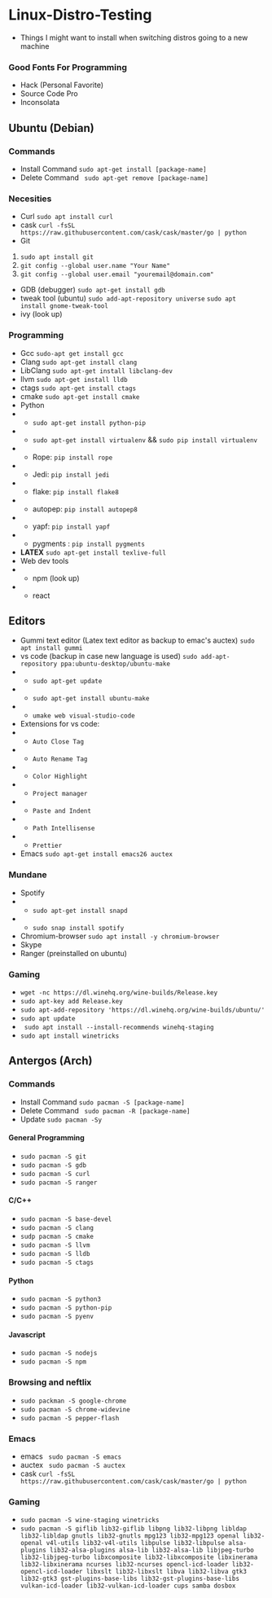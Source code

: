 # Linux-Distro-Testing
- Things I might want to install when switching distros going to a new machine 

### Good Fonts For Programming
- Hack (Personal Favorite)
- Source Code Pro
- Inconsolata

## Ubuntu (Debian)

### Commands
- Install Command ``` sudo apt-get install [package-name] ```
- Delete Command ``` sudo apt-get remove [package-name]```

### Necesities
- Curl ```sudo apt install curl```
- cask ```curl -fsSL https://raw.githubusercontent.com/cask/cask/master/go | python```
- Git 
1. ```sudo apt install git```
2. ```git config --global user.name "Your Name"```
3. ```git config --global user.email "youremail@domain.com"```
- GDB (debugger) ```sudo apt-get install gdb```
- tweak tool (ubuntu) ```sudo add-apt-repository universe``` ```sudo apt install gnome-tweak-tool```
- ivy (look up)
### Programming 
- Gcc ```sudo-apt get install gcc```
- Clang ```sudo apt-get install clang```
- LibClang ```sudo apt-get install libclang-dev```
- llvm ```sudo apt-get install lldb```
- ctags ```sudo apt-get install ctags```
- cmake ```sudo apt-get install cmake```
- Python
- - ```sudo apt-get install python-pip```
- - ```sudo apt-get install virtualenv``` && ```sudo pip install virtualenv``` 
- - Rope: ```pip install rope``` 
- - Jedi: ```pip install jedi``` 
- - flake: ```pip install flake8``` 
- - autopep: ```pip install autopep8```  
- - yapf: ```pip install yapf``` 
- - pygments : ```pip install pygments```
- **LATEX** ```sudo apt-get install texlive-full```
- Web dev tools
- - npm (look up)
- - react
## Editors 
- Gummi text editor (Latex text editor as backup to emac's auctex) ```sudo apt install gummi```
-  vs code (backup in case new language is used) ```sudo add-apt-repository ppa:ubuntu-desktop/ubuntu-make```
- - ```sudo apt-get update```
- - ```sudo apt-get install ubuntu-make```
- - ```umake web visual-studio-code```
- Extensions for vs code: 
- - ```Auto Close Tag```
- - ```Auto Rename Tag```
- - ```Color Highlight```
- - ```Project manager```
- - ```Paste and Indent```
- - ```Path Intellisense```
- - ```Prettier```
- Emacs ```sudo apt-get install emacs26 auctex ```
### Mundane
- Spotify
- - ```sudo apt-get install snapd```
- - ```sudo snap install spotify```
- Chromium-browser ```sudo apt install -y chromium-browser```
- Skype
- Ranger (preinstalled on ubuntu) 

### Gaming
- ```wget -nc https://dl.winehq.org/wine-builds/Release.key ```
- ```sudo apt-key add Release.key```
- ```sudo apt-add-repository 'https://dl.winehq.org/wine-builds/ubuntu/' ```
- ``` sudo apt update ```
- ``` sudo apt install --install-recommends winehq-staging```
- ``` sudo apt install winetricks ```


## Antergos (Arch)

### Commands
- Install Command ``` sudo pacman -S [package-name] ```
- Delete Command ``` sudo pacman -R [package-name]```
- Update ``` sudo pacman -Sy ```

####  General Programming
-  ``` sudo pacman -S git ```
- ``` sudo pacman -S gdb ```
- ``` sudo pacman -S curl ```
- ``` sudo pacman -S ranger ```
#### C/C++
- ``` sudo pacman -S base-devel ```
- ``` sudo pacman -S clang ```
- ``` sudp pacman -S cmake ```
- ``` sudo pacman -S llvm ```
- ``` sudo pacman -S lldb ```
- ``` sudo pacman -S ctags ```
#### Python
- ``` sudo pacman -S python3 ```
- ``` sudo pacman -S python-pip ```
- ``` sudo pacman -S pyenv ```
#### Javascript
- ``` sudo pacman -S nodejs ```
- ``` sudo pacman -S npm ```

### Browsing and neftlix
- ``` sudo packman -S google-chrome ```
-  ``` sudo pacman -S chrome-widevine ```
-  ``` sudo pacman -S pepper-flash ```
### Emacs
- emacs ``` sudo pacman -S emacs```
- auctex ``` sudo pacman -S auctex```
- cask ```curl -fsSL https://raw.githubusercontent.com/cask/cask/master/go | python```
### Gaming 
- ```sudo pacman -S wine-staging winetricks```
- ```sudo pacman -S giflib lib32-giflib libpng lib32-libpng libldap lib32-libldap gnutls lib32-gnutls mpg123 lib32-mpg123 openal lib32-openal v4l-utils lib32-v4l-utils libpulse lib32-libpulse alsa-plugins lib32-alsa-plugins alsa-lib lib32-alsa-lib libjpeg-turbo lib32-libjpeg-turbo libxcomposite lib32-libxcomposite libxinerama lib32-libxinerama ncurses lib32-ncurses opencl-icd-loader lib32-opencl-icd-loader libxslt lib32-libxslt libva lib32-libva gtk3 lib32-gtk3 gst-plugins-base-libs lib32-gst-plugins-base-libs vulkan-icd-loader lib32-vulkan-icd-loader cups samba dosbox ```

